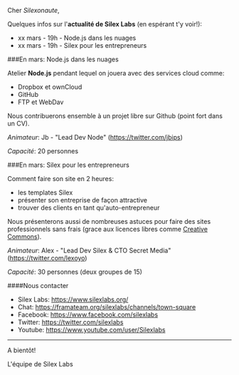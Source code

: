 Cher _Silexonaute_,

Quelques infos sur l'__actualité de Silex Labs__ (en espérant t'y voir!):

- xx mars - 19h - Node.js dans les nuages
- xx mars - 19h - Silex pour les entrepreneurs

###En mars: Node.js dans les nuages

Atelier __Node.js__ pendant lequel on jouera avec des services cloud comme:
 - Dropbox et ownCloud
 - GitHub
 - FTP et WebDav
 
Nous contribuerons ensemble à un projet libre sur Github (point fort dans un CV).

_Animateur_: Jb - "Lead Dev Node" (https://twitter.com/jbips)

_Capacité_: 20 personnes

###En mars: Silex pour les entrepreneurs

Comment faire son site en 2 heures:
 - les templates Silex
 - présenter son entreprise de façon attractive
 - trouver des clients en tant qu'auto-entrepreneur

Nous présenterons aussi de nombreuses astuces pour faire des sites professionnels sans frais (grace aux licences libres comme [Creative Commons](https://fr.wikipedia.org/wiki/Licence_Creative_Commons)).

_Animateur_: Alex - "Lead Dev Silex & CTO Secret Media" (https://twitter.com/lexoyo)

_Capacité_: 30 personnes (deux groupes de 15)

####Nous contacter
 - Silex Labs: https://www.silexlabs.org/
 - Chat: https://framateam.org/silexlabs/channels/town-square
 - Facebook: https://www.facebook.com/silexlabs
 - Twitter: https://twitter.com/silexlabs
 - Youtube: https://www.youtube.com/user/Silexlabs
 
---

A bientôt!

L'équipe de Silex Labs
